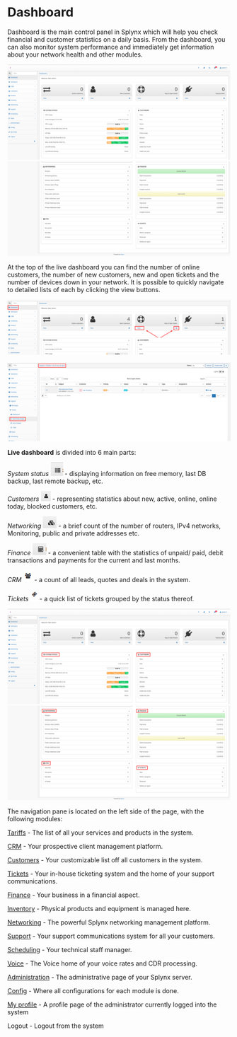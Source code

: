 Dashboard
=========

Dashboard is the main control panel in Splynx which will help you check financial and customer statistics on a daily basis. From the dashboard, you can also monitor system performance and immediately get information about your network health and other modules.

![Dashboard1](dashboard1.png)
![Dashboard2](dashboard2.png)

At the top of the live dashboard you can find the number of online customers, the number of new customers, new and open tickets and the number of devices down in your network. It is possible to quickly navigate to detailed lists of each by clicking the view buttons.

![Screenshot](dashboard3.png)

![Screenshot](dashboard4.png)

**Live dashboard** is divided into 6 main parts:

_System status_ <icon class="image-icon">![icon](Screenshot_at_May_12_16-55-54.png)</icon> - displaying information on free memory, last DB backup, last remote backup, etc.

_Customers_ <icon class="image-icon">![icon](Screenshot_at_May_12_16-57-33.png)</icon> - representing statistics about new, active, online, online today, blocked customers, etc.

_Networking_ <icon class="image-icon">![icon](Screenshot_at_May_12_16-56-17.png)</icon> - a brief count of the number of routers, IPv4 networks, Monitoring, public and private addresses etc.

_Finance_ <icon class="image-icon">![icon](Screenshot_at_May_12_16-56-28.png)</icon> - a convenient table with the statistics of unpaid/ paid, debit transactions and payments for the current and last months.

_CRM_ <icon class="image-icon">![icon](dashboard5.png)</icon> - a count of all leads, quotes and deals in the system.

_Tickets_ <icon class="image-icon">![icon](dashboard6.png)</icon> - a quick list of tickets grouped by the status thereof.

![Dashboard1](dashboard7.png)
![Dashboard2](dashboard8.png)

The navigation pane is located on the left side of the page, with the following modules:

[Tariffs](configuring_tariff_plans/configuring_tariff_plans.md) - The list of all your services and products in the system.

[CRM](crm/crm.md) - Your prospective client management platform.

[Customers](customer_management/customer_management.md) - Your customizable list off all customers in the system.

[Tickets](tickets/tickets.md) - Your in-house ticketing system and the home of your support communications.

[Finance](finance/finance.md) - Your business in a financial aspect.

[Inventory](inventory/inventory.md) - Physical products and equipment is managed here.

[Networking](networking/networking.md) - The powerful Splynx networking management platform.

[Support](support_messages/support_messages.md) - Your support communications system for all your customers.

[Scheduling](scheduling/scheduling.md) - Your technical staff manager.

[Voice](voice/voice.md) - The Voice home of your voice rates and CDR processing.

[Administration](administration/administration.md) - The administrative page of your Splynx server.

[Config](configuration/configuration.md) - Where all configurations for each module is done.

[My profile](my_profile/my_profile.md) - A profile page of the administrator currently logged into the system

Logout - Logout from the system
